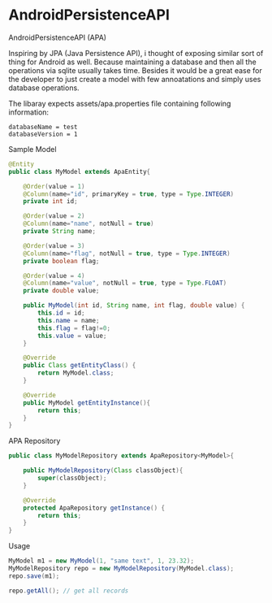 # AndroidPersistenceAPI
AndroidPersistenceAPI (APA)

Inspiring by JPA (Java Persistence API), i thought of exposing similar sort of thing for Android as well. Because maintaining a database and then all the operations via sqlite usually takes time. Besides it would be a great ease for the developer to just create a model with few annoatations and simply uses database operations. 

The libaray expects assets/apa.properties file containing following information:
```
databaseName = test
databaseVersion = 1
```

Sample Model
```java
@Entity
public class MyModel extends ApaEntity{

    @Order(value = 1)
    @Column(name="id", primaryKey = true, type = Type.INTEGER)
    private int id;

    @Order(value = 2)
    @Column(name="name", notNull = true)
    private String name;

    @Order(value = 3)
    @Column(name="flag", notNull = true, type = Type.INTEGER)
    private boolean flag;

    @Order(value = 4)
    @Column(name="value", notNull = true, type = Type.FLOAT)
    private double value;

    public MyModel(int id, String name, int flag, double value) {
        this.id = id;
        this.name = name;
        this.flag = flag!=0;
        this.value = value;
    }

    @Override
    public Class getEntityClass() {
        return MyModel.class;
    }

    @Override
    public MyModel getEntityInstance(){
        return this;
    }
}

```

APA Repository
```java
public class MyModelRepository extends ApaRepository<MyModel>{

    public MyModelRepository(Class classObject){
        super(classObject);
    }

    @Override
    protected ApaRepository getInstance() {
        return this;
    }
}

```

Usage
```java
MyModel m1 = new MyModel(1, "same text", 1, 23.32);
MyModelRepository repo = new MyModelRepository(MyModel.class);
repo.save(m1);

repo.getAll(); // get all records

```
